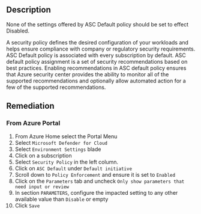 ## Description

None of the settings offered by ASC Default policy should be set to effect Disabled.

A security policy defines the desired configuration of your workloads and helps ensure compliance with company or regulatory security requirements. ASC Default policy is associated with every subscription by default. ASC default policy assignment is a set of security recommendations based on best practices. Enabling recommendations in ASC default policy ensures that Azure security center provides the ability to monitor all of the supported recommendations and optionally allow automated action for a few of the
supported recommendations.

## Remediation

### From Azure Portal

1. From Azure Home select the Portal Menu
2. Select `Microsoft Defender for Cloud`
3. Select `Environment Settings` blade
4. Click on a subscription
5. Select `Security Policy` in the left column.
6. Click on `ASC Default` under `Default initiative`
7. Scroll down to `Policy Enforcement` and ensure it is set to `Enabled`
8. Click on the `Parameters` tab and uncheck `Only show parameters that need input or review`
9. In section `PARAMETERS`, configure the impacted setting to any other available value than `Disable` or empty
10. Click `Save`